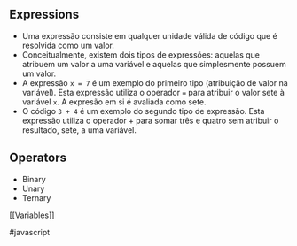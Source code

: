 ## Expressions
- Uma expressão consiste em qualquer unidade válida de código que é resolvida como um valor.
- Conceitualmente, existem dois tipos de expressões: aquelas que atribuem um valor a uma variável e aquelas que simplesmente possuem um valor.
- A expressão `x = 7` é um exemplo do primeiro tipo (atribuição de valor na variável). Esta expressão utiliza o operador `=` para atribuir o valor sete à variável `x`. A expresão em si é avaliada como sete.
- O código `3 + 4` é um exemplo do segundo tipo de expressão. Esta expressão utiliza o operador + para somar três e quatro sem atribuir o resultado, sete, a uma variável.

## Operators
* Binary
* Unary
* Ternary

[[Variables]]

#javascript 